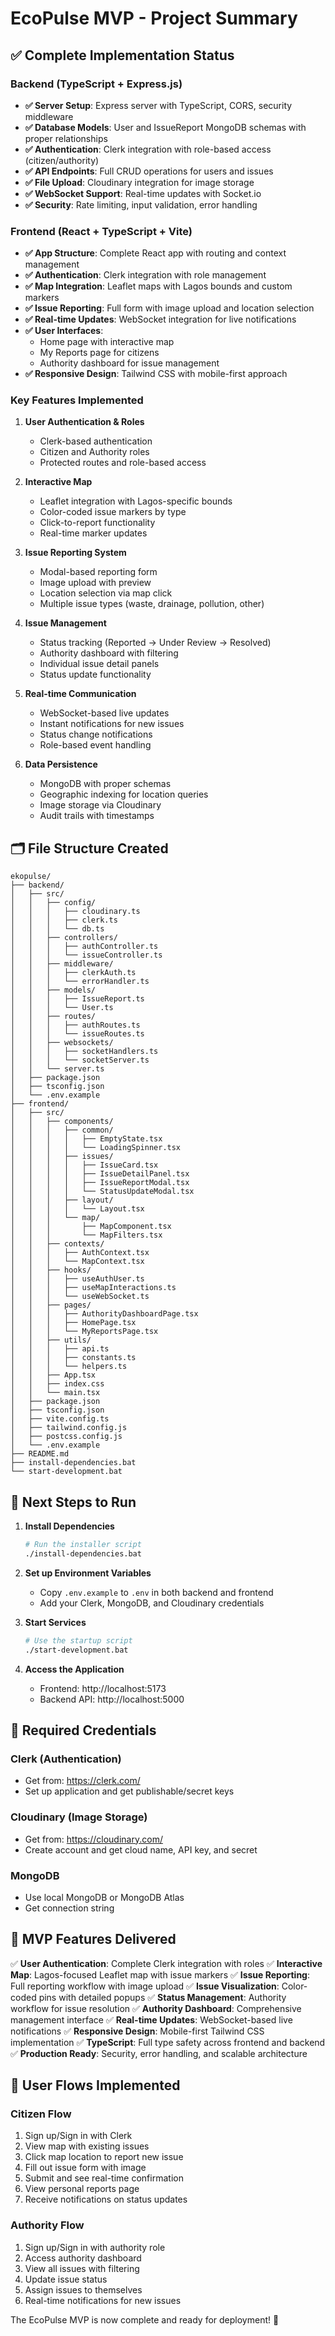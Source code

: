 # EcoPulse MVP - Project Summary

## ✅ Complete Implementation Status

### Backend (TypeScript + Express.js)
- **✅ Server Setup**: Express server with TypeScript, CORS, security middleware
- **✅ Database Models**: User and IssueReport MongoDB schemas with proper relationships
- **✅ Authentication**: Clerk integration with role-based access (citizen/authority)
- **✅ API Endpoints**: Full CRUD operations for users and issues
- **✅ File Upload**: Cloudinary integration for image storage
- **✅ WebSocket Support**: Real-time updates with Socket.io
- **✅ Security**: Rate limiting, input validation, error handling

### Frontend (React + TypeScript + Vite)
- **✅ App Structure**: Complete React app with routing and context management
- **✅ Authentication**: Clerk integration with role management
- **✅ Map Integration**: Leaflet maps with Lagos bounds and custom markers
- **✅ Issue Reporting**: Full form with image upload and location selection
- **✅ Real-time Updates**: WebSocket integration for live notifications
- **✅ User Interfaces**:
  - Home page with interactive map
  - My Reports page for citizens
  - Authority dashboard for issue management
- **✅ Responsive Design**: Tailwind CSS with mobile-first approach

### Key Features Implemented
1. **User Authentication & Roles**
   - Clerk-based authentication
   - Citizen and Authority roles
   - Protected routes and role-based access

2. **Interactive Map**
   - Leaflet integration with Lagos-specific bounds
   - Color-coded issue markers by type
   - Click-to-report functionality
   - Real-time marker updates

3. **Issue Reporting System**
   - Modal-based reporting form
   - Image upload with preview
   - Location selection via map click
   - Multiple issue types (waste, drainage, pollution, other)

4. **Issue Management**
   - Status tracking (Reported → Under Review → Resolved)
   - Authority dashboard with filtering
   - Individual issue detail panels
   - Status update functionality

5. **Real-time Communication**
   - WebSocket-based live updates
   - Instant notifications for new issues
   - Status change notifications
   - Role-based event handling

6. **Data Persistence**
   - MongoDB with proper schemas
   - Geographic indexing for location queries
   - Image storage via Cloudinary
   - Audit trails with timestamps

## 🗂 File Structure Created

```
ekopulse/
├── backend/
│   ├── src/
│   │   ├── config/
│   │   │   ├── cloudinary.ts
│   │   │   ├── clerk.ts
│   │   │   └── db.ts
│   │   ├── controllers/
│   │   │   ├── authController.ts
│   │   │   └── issueController.ts
│   │   ├── middleware/
│   │   │   ├── clerkAuth.ts
│   │   │   └── errorHandler.ts
│   │   ├── models/
│   │   │   ├── IssueReport.ts
│   │   │   └── User.ts
│   │   ├── routes/
│   │   │   ├── authRoutes.ts
│   │   │   └── issueRoutes.ts
│   │   ├── websockets/
│   │   │   ├── socketHandlers.ts
│   │   │   └── socketServer.ts
│   │   └── server.ts
│   ├── package.json
│   ├── tsconfig.json
│   └── .env.example
├── frontend/
│   ├── src/
│   │   ├── components/
│   │   │   ├── common/
│   │   │   │   ├── EmptyState.tsx
│   │   │   │   └── LoadingSpinner.tsx
│   │   │   ├── issues/
│   │   │   │   ├── IssueCard.tsx
│   │   │   │   ├── IssueDetailPanel.tsx
│   │   │   │   ├── IssueReportModal.tsx
│   │   │   │   └── StatusUpdateModal.tsx
│   │   │   ├── layout/
│   │   │   │   └── Layout.tsx
│   │   │   └── map/
│   │   │       ├── MapComponent.tsx
│   │   │       └── MapFilters.tsx
│   │   ├── contexts/
│   │   │   ├── AuthContext.tsx
│   │   │   └── MapContext.tsx
│   │   ├── hooks/
│   │   │   ├── useAuthUser.ts
│   │   │   ├── useMapInteractions.ts
│   │   │   └── useWebSocket.ts
│   │   ├── pages/
│   │   │   ├── AuthorityDashboardPage.tsx
│   │   │   ├── HomePage.tsx
│   │   │   └── MyReportsPage.tsx
│   │   ├── utils/
│   │   │   ├── api.ts
│   │   │   ├── constants.ts
│   │   │   └── helpers.ts
│   │   ├── App.tsx
│   │   ├── index.css
│   │   └── main.tsx
│   ├── package.json
│   ├── tsconfig.json
│   ├── vite.config.ts
│   ├── tailwind.config.js
│   ├── postcss.config.js
│   └── .env.example
├── README.md
├── install-dependencies.bat
└── start-development.bat
```

## 🚀 Next Steps to Run

1. **Install Dependencies**
   ```bash
   # Run the installer script
   ./install-dependencies.bat
   ```

2. **Set up Environment Variables**
   - Copy `.env.example` to `.env` in both backend and frontend
   - Add your Clerk, MongoDB, and Cloudinary credentials

3. **Start Services**
   ```bash
   # Use the startup script
   ./start-development.bat
   ```

4. **Access the Application**
   - Frontend: http://localhost:5173
   - Backend API: http://localhost:5000

## 🔑 Required Credentials

### Clerk (Authentication)
- Get from: https://clerk.com/
- Set up application and get publishable/secret keys

### Cloudinary (Image Storage)
- Get from: https://cloudinary.com/
- Create account and get cloud name, API key, and secret

### MongoDB
- Use local MongoDB or MongoDB Atlas
- Get connection string

## 🎯 MVP Features Delivered

✅ **User Authentication**: Complete Clerk integration with roles
✅ **Interactive Map**: Lagos-focused Leaflet map with issue markers
✅ **Issue Reporting**: Full reporting workflow with image upload
✅ **Issue Visualization**: Color-coded pins with detailed popups
✅ **Status Management**: Authority workflow for issue resolution
✅ **Authority Dashboard**: Comprehensive management interface
✅ **Real-time Updates**: WebSocket-based live notifications
✅ **Responsive Design**: Mobile-first Tailwind CSS implementation
✅ **TypeScript**: Full type safety across frontend and backend
✅ **Production Ready**: Security, error handling, and scalable architecture

## 📱 User Flows Implemented

### Citizen Flow
1. Sign up/Sign in with Clerk
2. View map with existing issues
3. Click map location to report new issue
4. Fill out issue form with image
5. Submit and see real-time confirmation
6. View personal reports page
7. Receive notifications on status updates

### Authority Flow
1. Sign up/Sign in with authority role
2. Access authority dashboard
3. View all issues with filtering
4. Update issue status
5. Assign issues to themselves
6. Real-time notifications for new issues

The EcoPulse MVP is now complete and ready for deployment! 🎉
